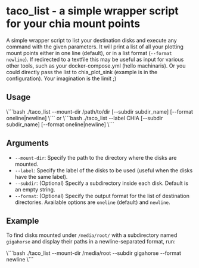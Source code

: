 # taco_list - a simple wrapper script for your chia mount points

A simple wrapper script to list your destination disks and execute any command with the given parameters. It will print a list of all your plotting mount points either in one line (default), or in a list format (`--format newline`). If redirected to a textfile this may be useful as input for various other tools, such as your docker-compose.yml (hello machinaris). Or you could directly pass the list to chia_plot_sink (example is in the configuration). Your imagination is the limit ;)

## Usage

\\\```bash
./taco_list --mount-dir /path/to/dir [--subdir subdir_name] [--format oneline|newline]
\\\```
or
\\\```bash
./taco_list --label CHIA [--subdir subdir_name] [--format oneline|newline]
\\\```

## Arguments

- `--mount-dir`: Specify the path to the directory where the disks are mounted.
- `--label`: Specify the label of the disks to be used (useful when the disks have the same label).
- `--subdir`: (Optional) Specify a subdirectory inside each disk. Default is an empty string.
- `--format`: (Optional) Specify the output format for the list of destination directories. Available options are `oneline` (default) and `newline`.

## Example

To find disks mounted under `/media/root/` with a subdirectory named `gigahorse` and display their paths in a newline-separated format, run:

\\\```bash
./taco_list --mount-dir /media/root --subdir gigahorse --format newline
\\\```
